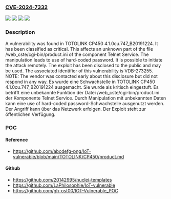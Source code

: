 ### [CVE-2024-7332](https://cve.mitre.org/cgi-bin/cvename.cgi?name=CVE-2024-7332)
![](https://img.shields.io/static/v1?label=Product&message=CP450&color=blue)
![](https://img.shields.io/static/v1?label=Version&message=4.1.0cu.747_B20191224%20&color=brightgreen)
![](https://img.shields.io/static/v1?label=Version&message=4.1.0cu.747_b20191224%20&color=brightgreen)
![](https://img.shields.io/static/v1?label=Vulnerability&message=CWE-259%20Use%20of%20Hard-coded%20Password&color=brightgreen)

### Description

A vulnerability was found in TOTOLINK CP450 4.1.0cu.747_B20191224. It has been classified as critical. This affects an unknown part of the file /web_cste/cgi-bin/product.ini of the component Telnet Service. The manipulation leads to use of hard-coded password. It is possible to initiate the attack remotely. The exploit has been disclosed to the public and may be used. The associated identifier of this vulnerability is VDB-273255. NOTE: The vendor was contacted early about this disclosure but did not respond in any way.
Es wurde eine Schwachstelle in TOTOLINK CP450 4.1.0cu.747_B20191224 ausgemacht. Sie wurde als kritisch eingestuft. Es betrifft eine unbekannte Funktion der Datei /web_cste/cgi-bin/product.ini der Komponente Telnet Service. Durch Manipulation mit unbekannten Daten kann eine use of hard-coded password-Schwachstelle ausgenutzt werden. Der Angriff kann über das Netzwerk erfolgen. Der Exploit steht zur öffentlichen Verfügung.

### POC

#### Reference
- https://github.com/abcdefg-png/IoT-vulnerable/blob/main/TOTOLINK/CP450/product.md

#### Github
- https://github.com/20142995/nuclei-templates
- https://github.com/LaPhilosophie/IoT-vulnerable
- https://github.com/gh-ost00/IOT-Vulnerable_POC

